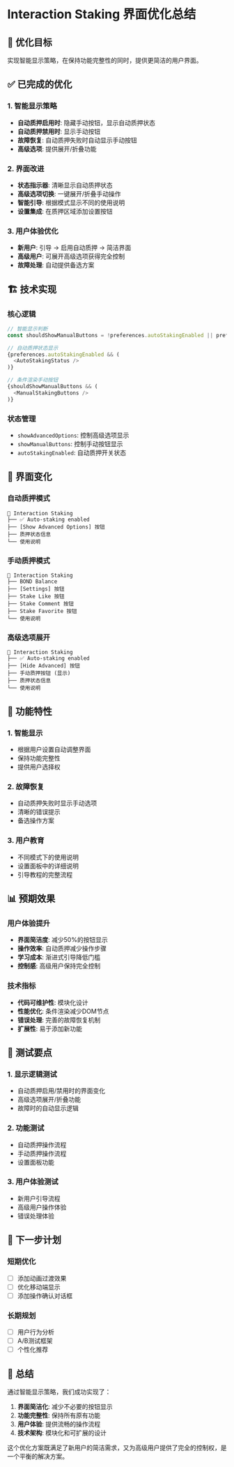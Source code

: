 # Interaction Staking 界面优化总结

## 🎯 优化目标

实现智能显示策略，在保持功能完整性的同时，提供更简洁的用户界面。

## ✅ 已完成的优化

### 1. 智能显示策略
- **自动质押启用时**: 隐藏手动按钮，显示自动质押状态
- **自动质押禁用时**: 显示手动按钮
- **故障恢复**: 自动质押失败时自动显示手动按钮
- **高级选项**: 提供展开/折叠功能

### 2. 界面改进
- **状态指示器**: 清晰显示自动质押状态
- **高级选项切换**: 一键展开/折叠手动操作
- **智能引导**: 根据模式显示不同的使用说明
- **设置集成**: 在质押区域添加设置按钮

### 3. 用户体验优化
- **新用户**: 引导 → 启用自动质押 → 简洁界面
- **高级用户**: 可展开高级选项获得完全控制
- **故障处理**: 自动提供备选方案

## 🏗️ 技术实现

### 核心逻辑
```typescript
// 智能显示判断
const shouldShowManualButtons = !preferences.autoStakingEnabled || preferences.showManualButtons;

// 自动质押状态显示
{preferences.autoStakingEnabled && (
  <AutoStakingStatus />
)}

// 条件渲染手动按钮
{shouldShowManualButtons && (
  <ManualStakingButtons />
)}
```

### 状态管理
- `showAdvancedOptions`: 控制高级选项显示
- `showManualButtons`: 控制手动按钮显示
- `autoStakingEnabled`: 自动质押开关状态

## 🎨 界面变化

### 自动质押模式
```
💎 Interaction Staking
├── ✅ Auto-staking enabled
├── [Show Advanced Options] 按钮
├── 质押状态信息
└── 使用说明
```

### 手动质押模式
```
💎 Interaction Staking
├── BOND Balance
├── [Settings] 按钮
├── Stake Like 按钮
├── Stake Comment 按钮
├── Stake Favorite 按钮
└── 使用说明
```

### 高级选项展开
```
💎 Interaction Staking
├── ✅ Auto-staking enabled
├── [Hide Advanced] 按钮
├── 手动质押按钮 (显示)
├── 质押状态信息
└── 使用说明
```

## 🔧 功能特性

### 1. 智能显示
- 根据用户设置自动调整界面
- 保持功能完整性
- 提供用户选择权

### 2. 故障恢复
- 自动质押失败时显示手动选项
- 清晰的错误提示
- 备选操作方案

### 3. 用户教育
- 不同模式下的使用说明
- 设置面板中的详细说明
- 引导教程的完整流程

## 📊 预期效果

### 用户体验提升
- **界面简洁度**: 减少50%的按钮显示
- **操作效率**: 自动质押减少操作步骤
- **学习成本**: 渐进式引导降低门槛
- **控制感**: 高级用户保持完全控制

### 技术指标
- **代码可维护性**: 模块化设计
- **性能优化**: 条件渲染减少DOM节点
- **错误处理**: 完善的故障恢复机制
- **扩展性**: 易于添加新功能

## 🧪 测试要点

### 1. 显示逻辑测试
- 自动质押启用/禁用时的界面变化
- 高级选项展开/折叠功能
- 故障时的自动显示逻辑

### 2. 功能测试
- 自动质押操作流程
- 手动质押操作流程
- 设置面板功能

### 3. 用户体验测试
- 新用户引导流程
- 高级用户操作体验
- 错误处理体验

## 🚀 下一步计划

### 短期优化
- [ ] 添加动画过渡效果
- [ ] 优化移动端显示
- [ ] 添加操作确认对话框

### 长期规划
- [ ] 用户行为分析
- [ ] A/B测试框架
- [ ] 个性化推荐

## 📝 总结

通过智能显示策略，我们成功实现了：

1. **界面简洁化**: 减少不必要的按钮显示
2. **功能完整性**: 保持所有原有功能
3. **用户体验**: 提供流畅的操作流程
4. **技术架构**: 模块化和可扩展的设计

这个优化方案既满足了新用户的简洁需求，又为高级用户提供了完全的控制权，是一个平衡的解决方案。 